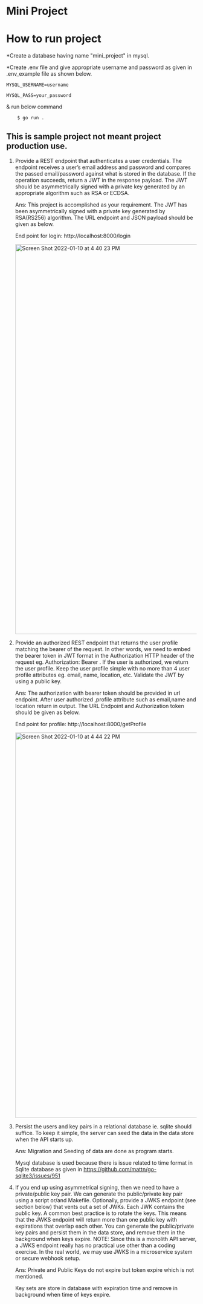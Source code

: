 # Mini Project

# How to run project
*Create a database having name "mini_project" in mysql.

*Create .env file and give appropriate username and password as given in .env_example file as shown below.

    MYSQL_USERNAME=username

    MYSQL_PASS=your_password

& run below command 

```bash 
    $ go run .
```


## This is sample project not meant project production use.

1. Provide a REST endpoint that authenticates a user credentials. The endpoint receives a user’s email address and password and compares the passed email/password against what is stored in the database. If the operation succeeds, return a JWT in the response payload. The JWT should be asymmetrically signed with a private key generated by an appropriate algorithm such as RSA or ECDSA.

    Ans: This project is accomplished as your requirement. The JWT has been asymmetrically signed with a private key generated by RSA(RS256) algorithm. 
    The URL endpoint and JSON payload should be given as below.

    End point for login: http://localhost:8000/login
    
     <img width="1030" alt="Screen Shot 2022-01-10 at 4 40 23 PM" src="https://user-images.githubusercontent.com/40686007/148754794-0352779f-6a72-4c0f-b829-a20c3b8474be.png">




2. Provide an authorized REST endpoint that returns the user profile matching the bearer of the request. In other words, we need to embed the bearer token in JWT format in the Authorization HTTP header of the request eg. Authorization: Bearer <JWT here>. If the user is authorized, we return the user profile. Keep the user profile simple with no more than 4 user profile attributes eg. email, name, location, etc. Validate the JWT by using a public key.
   
    Ans: The authorization with bearer token should be provided in url endpoint. 
    After user authorized ,profile attribute such as email,name and location return in output.
    The URL Endpoint and Authorization token should be given as below. 
    
    End point for profile: http://localhost:8000/getProfile    
    
     <img width="1018" alt="Screen Shot 2022-01-10 at 4 44 22 PM" src="https://user-images.githubusercontent.com/40686007/148755521-b825f80f-11bf-43cb-9850-a92674d71e1f.png">


   
    
    
3. Persist the users and key pairs in a relational database ie. sqlite should suffice. To keep it simple, the server can seed the data in the data store when the API starts up.
    
    Ans: Migration and Seeding of data are done as program starts.
    
    Mysql database is used because there is issue related to time format in Sqlite database as given in https://github.com/mattn/go-sqlite3/issues/951


4. If you end up using asymmetrical signing, then we need to have a private/public key pair. We can generate the public/private key pair using a script or/and Makefile. Optionally, provide a JWKS endpoint (see section below) that vents out a set of JWKs. Each JWK contains the public key. A common best practice is to rotate the keys. This means that the JWKS endpoint will return more than one public key with expirations that overlap each other. You can generate the public/private key pairs and persist them in the data store, and remove them in the background when keys expire. NOTE: Since this is a monolith API server, a JWKS endpoint really has no practical use other than a coding exercise. In the real world, we may use JWKS in a microservice system or secure webhook setup.
    
    Ans: Private and Public Keys do not expire but token expire which is not mentioned.
    
    Key sets are store in database with expiration time and remove in background when time of keys expire.

